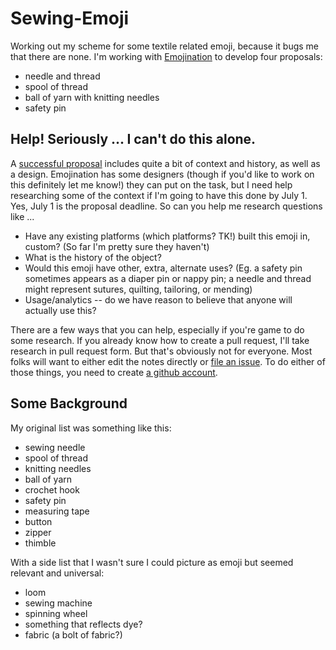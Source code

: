 # Sewing-Emoji
Working out my scheme for some textile related emoji, because it bugs me that there are none. I'm working with [Emojination](http://www.emojination.org/) to develop four proposals:

+ needle and thread
+ spool of thread
+ ball of yarn with knitting needles
+ safety pin

## Help! Seriously ... I can't do this alone.

A [successful proposal](http://www.unicode.org/L2/L2016/16024-dumpling-emoji.pdf) includes quite a bit of context and history, as well as a design. Emojination has some designers (though if you'd like to work on this definitely let me know!) they can put on the task, but I need help researching some of the context if I'm going to have this done by July 1. Yes, July 1 is the proposal deadline. So can you help me research questions like ...

* Have any existing platforms (which platforms? TK!) built this emoji in, custom? (So far I'm pretty sure they haven't)
* What is the history of the object?
* Would this emoji have other, extra, alternate uses? (Eg. a safety pin sometimes appears as a diaper pin or nappy pin; a needle and thread might represent sutures, quilting, tailoring, or mending)
* Usage/analytics -- do we have reason to believe that anyone will actually use this?

There are a few ways that you can help, especially if you're game to do some research. If you already know how to create a pull request, I'll take research in pull request form. But that's obviously not for everyone. Most folks will want to either edit the notes directly or [file an issue](https://github.com/amandabee/Sewing-Emoji/issues). To do either of those things, you need to create [a github account](https://github.com/). 

## Some Background

My original list was something like this:

+ sewing needle 
+ spool of thread
+ knitting needles
+ ball of yarn
+ crochet hook
+ safety pin
+ measuring tape
+ button
+ zipper
+ thimble

With a side list that I wasn't sure I could picture as emoji but seemed relevant and universal:

+ loom
+ sewing machine
+ spinning wheel
+ something that reflects dye?
+ fabric (a bolt of fabric?)
